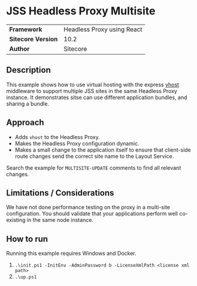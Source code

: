 # JSS Headless Proxy Multisite

| | |
|--|--|
| **Framework** | Headless Proxy using React |
| **Sitecore Version** | 10.2 |
| **Author** | Sitecore |

## Description
This example shows how to use virtual hosting with the express [vhost](http://expressjs.com/en/resources/middleware/vhost.html) middleware to support multiple JSS sites in the same Headless Proxy instance. It demonstrates sitse can use different application bundles, and sharing a bundle.

## Approach
* Adds `vhost` to the Headless Proxy.
* Makes the Headless Proxy configuration dynamic.
* Makes a small change to the application itself to ensure that client-side route changes send the correct site name to the Layout Service.

Search the example for `MULTISITE-UPDATE` comments to find all relevant changes.

## Limitations / Considerations
We have not done performance testing on the proxy in a multi-site configuration. You should validate that your applications perform well co-existing in the same node instance.

## How to run
Running this example requires Windows and Docker.

1. `.\init.ps1 -InitEnv -AdminPassword b -LicenseXmlPath <license xml path>`
1. `.\up.ps1`